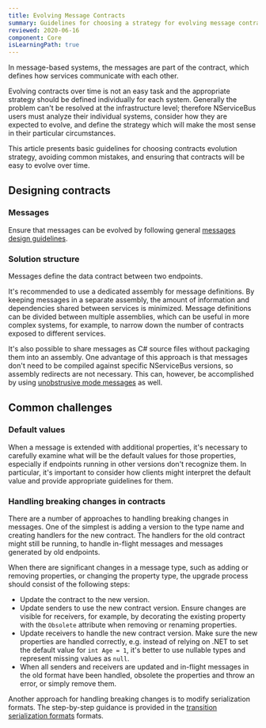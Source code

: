 ```yaml
---
title: Evolving Message Contracts
summary: Guidelines for choosing a strategy for evolving message contracts
reviewed: 2020-06-16
component: Core
isLearningPath: true
---
```


In message-based systems, the messages are part of the contract, which defines how services communicate with each other.

Evolving contracts over time is not an easy task and the appropriate strategy should be defined individually for each system. Generally the problem can't be resolved at the infrastructure level; therefore NServiceBus users must analyze their individual systems, consider how they are expected to evolve, and define the strategy which will make the most sense in their particular circumstances.

This article presents basic guidelines for choosing contracts evolution strategy, avoiding common mistakes, and ensuring that contracts will be easy to evolve over time.


## Designing contracts


### Messages

Ensure that messages can be evolved by following general [messages design guidelines](/nservicebus/messaging/messages-events-commands.md#designing-messages).


### Solution structure

Messages define the data contract between two endpoints.

It's recommended to use a dedicated assembly for message definitions. By keeping messages in a separate assembly, the amount of information and dependencies shared between services is minimized. Message definitions can be divided between multiple assemblies, which can be useful in more complex systems, for example, to narrow down the number of contracts exposed to different services.

It's also possible to share messages as C# source files without packaging them into an assembly. One advantage of this approach is that messages don't need to be compiled against specific NServiceBus versions, so assembly redirects are not necessary. This can, however, be accomplished by using [unobstrusive mode messages](https://docs.particular.net/nservicebus/messaging/unobtrusive-mode) as well.


## Common challenges


### Default values

When a message is extended with additional properties, it's necessary to carefully examine what will be the default values for those properties, especially if endpoints running in other versions don't recognize them. In particular, it's important to consider how clients might interpret the default value and provide appropriate guidelines for them.


### Handling breaking changes in contracts

There are a number of approaches to handling breaking changes in messages. One of the simplest is adding a version to the type name and creating handlers for the new contract. The handlers for the old contract might still be running, to handle in-flight messages and messages generated by old endpoints.

When there are significant changes in a message type, such as adding or removing properties, or changing the property type, the upgrade process should consist of the following steps:

 * Update the contract to the new version.
 * Update senders to use the new contract version. Ensure changes are visible for receivers, for example, by decorating the existing property with the `Obsolete` attribute when removing or renaming properties.
 * Update receivers to handle the new contract version. Make sure the new properties are handled correctly, e.g. instead of relying on .NET to set the default value for `int Age = 1`, it's better to use nullable types and represent missing values as `null`.
 * When all senders and receivers are updated and in-flight messages in the old format have been handled, obsolete the properties and throw an error, or simply remove them.

Another approach for handling breaking changes is to modify serialization formats. The step-by-step guidance is provided in the [transition serialization formats](/samples/serializers/transitioning-formats/) formats.
